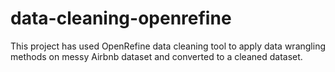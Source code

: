# data-cleaning-openrefine
This project has used OpenRefine data cleaning tool to apply data wrangling methods on messy Airbnb dataset and converted to a cleaned dataset.

